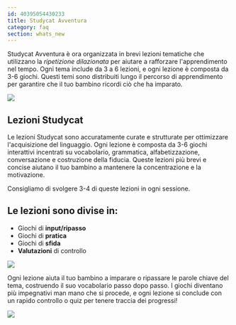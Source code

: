 ```yaml
---
id: 40395054430233
title: Studycat Avventura
category: faq
section: whats_new
---
```

Studycat Avventura è ora organizzata in brevi lezioni tematiche che utilizzano la *ripetizione dilazionata* per aiutare a rafforzare l'apprendimento nel tempo. Ogni tema include da 3 a 6 lezioni, e ogni lezione è composta da 3-6 giochi. Questi temi sono distribuiti lungo il percorso di apprendimento per garantire che il tuo bambino ricordi ciò che ha imparato.

![](https://help.studycat.com/hc/article_attachments/40395054421145)

## Lezioni Studycat

Le lezioni Studycat sono accuratamente curate e strutturate per ottimizzare l'acquisizione del linguaggio. Ogni lezione è composta da 3-6 giochi interattivi incentrati su vocabolario, grammatica, alfabetizzazione, conversazione e costruzione della fiducia. Queste lezioni più brevi e concise aiutano il tuo bambino a mantenere la concentrazione e la motivazione.

Consigliamo di svolgere 3-4 di queste lezioni in ogni sessione.

## Le lezioni sono divise in:

- Giochi di **input/ripasso**
- Giochi di **pratica** 
- Giochi di **sfida**
- **Valutazioni** di controllo

![](https://help.studycat.com/hc/article_attachments/40396315316121)

Ogni lezione aiuta il tuo bambino a imparare o ripassare le parole chiave del tema, costruendo il suo vocabolario passo dopo passo. I giochi diventano più impegnativi man mano che si procede, e ogni lezione si conclude con un rapido controllo o quiz per tenere traccia dei progressi!

![](https://help.studycat.com/hc/article_attachments/40396294306841)

